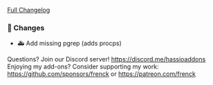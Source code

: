 [Full Changelog][changelog]

### 🔨 Changes

- 🚑 Add missing pgrep (adds procps)

[changelog]: https://github.com/hassio-addons/addon-influxdb/compare/v3.7.0...v3.7.1

Questions? Join our Discord server! https://discord.me/hassioaddons
Enjoying my add-ons? Consider supporting my work:
https://github.com/sponsors/frenck or https://patreon.com/frenck